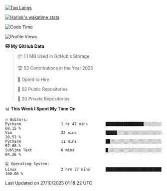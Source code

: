 [![Top Langs](https://github-readme-stats.vercel.app/api/top-langs/?username=remisiki&theme=dracula&layout=compact&hide=Jupyter%20Notebook,CSS,HTML&langs_count=10&exclude_repo=GMM-Demux-GUI)](https://github.com/anuraghazra/github-readme-stats)

[![Harlok's wakatime stats](https://github-readme-stats.vercel.app/api/wakatime?username=@remisiki&theme=dracula&layout=compact&langs_count=10&hide=other,html,css,text,json,markdown,jupyter)](https://github.com/anuraghazra/github-readme-stats)

<!--START_SECTION:waka-->
![Code Time](http://img.shields.io/badge/Code%20Time-1%2C199%20hrs%2042%20mins-blue)

![Profile Views](http://img.shields.io/badge/Profile%20Views-0-blue)

**🐱 My GitHub Data** 

> 📦 1.1 MB Used in GitHub's Storage 
 > 
> 🏆 53 Contributions in the Year 2025
 > 
> 💼 Opted to Hire
 > 
> 📜 52 Public Repositories 
 > 
> 🔑 20 Private Repositories 
 > 
📊 **This Week I Spent My Time On** 

```text
🔥 Editors: 
Pycharm                  1 hr 47 mins        █████████████████░░░░░░░░   68.15 % 
Vim                      32 mins             █████░░░░░░░░░░░░░░░░░░░░   20.52 % 
PyCharm                  11 mins             ██░░░░░░░░░░░░░░░░░░░░░░░   07.08 % 
Sublime Text             6 mins              █░░░░░░░░░░░░░░░░░░░░░░░░   04.26 % 

💻 Operating System: 
Linux                    2 hrs 37 mins       █████████████████████████   100.00 % 
```


 Last Updated on 27/10/2025 01:18:22 UTC
<!--END_SECTION:waka-->
